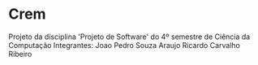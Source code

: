 # Crem

Projeto da disciplina 'Projeto de Software' do 4º semestre de Ciência da Computação
Integrantes:
Joao Pedro Souza Araujo
Ricardo Carvalho Ribeiro
